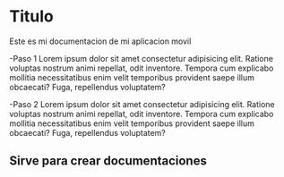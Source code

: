 # Titulo

Este es mi documentacion de mi aplicacion movil

-Paso 1
Lorem ipsum dolor sit amet consectetur adipisicing elit. Ratione voluptas nostrum animi repellat, odit inventore. Tempora cum explicabo mollitia necessitatibus enim velit temporibus provident saepe illum obcaecati? Fuga, repellendus voluptatem?

-Paso 2
Lorem ipsum dolor sit amet consectetur adipisicing elit. Ratione voluptas nostrum animi repellat, odit inventore. Tempora cum explicabo mollitia necessitatibus enim velit temporibus provident saepe illum obcaecati? Fuga, repellendus voluptatem?

## Sirve para crear documentaciones